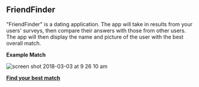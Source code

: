 ## **FriendFinder**
"FriendFinder" is a dating application. The app will take in results from your users' surveys, then compare their answers with those from other users. The app will then display the name and picture of the user with the best overall match.

**Example Match**

![screen shot 2018-03-03 at 9 26 10 am](https://user-images.githubusercontent.com/24596592/36935429-a8e38c46-1ec5-11e8-8556-421951ce8702.png)

[**Find your best match**](https://shielded-stream-42240.herokuapp.com)
